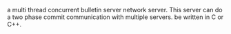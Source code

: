 a multi thread concurrent bulletin server network server. 
This server can do a two phase commit communication with multiple servers.
be written in C or C++.
